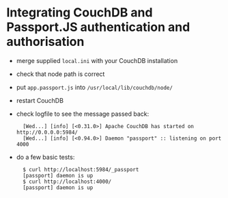 # Integrating CouchDB and Passport.JS authentication and authorisation

- merge supplied `local.ini` with your CouchDB installation
- check that node path is correct
- put `app.passport.js` into `/usr/local/lib/couchdb/node/`
- restart CouchDB
- check logfile to see the message passed back:

        [Wed...] [info] [<0.31.0>] Apache CouchDB has started on http://0.0.0.0:5984/
        [Wed...] [info] [<0.94.0>] Daemon "passport" :: listening on port 4000

- do a few basic tests:

        $ curl http://localhost:5984/_passport
        [passport] daemon is up
        $ curl http://localhost:4000/
        [passport] daemon is up
